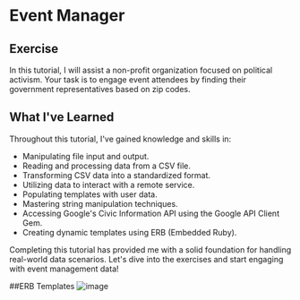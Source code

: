 # Event Manager

## Exercise

In this tutorial, I will assist a non-profit organization focused on political activism. Your task is to engage event attendees by finding their government representatives based on zip codes.

## What I've Learned

Throughout this tutorial, I've gained knowledge and skills in:

- Manipulating file input and output.
- Reading and processing data from a CSV file.
- Transforming CSV data into a standardized format.
- Utilizing data to interact with a remote service.
- Populating templates with user data.
- Mastering string manipulation techniques.
- Accessing Google's Civic Information API using the Google API Client Gem.
- Creating dynamic templates using ERB (Embedded Ruby).

Completing this tutorial has provided me with a solid foundation for handling real-world data scenarios. Let's dive into the exercises and start engaging with event management data!

##ERB Templates 
![image](https://github.com/MarlonMontenegro/event_manager/assets/103525183/9672232e-e050-4adf-9730-cced1cf39acf)
